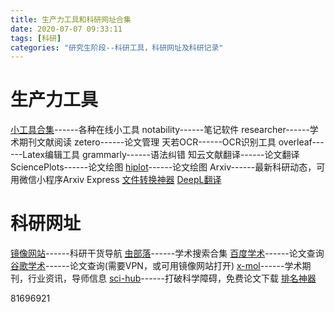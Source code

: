 ```yaml
---
title: 生产力工具和科研网址合集
date: 2020-07-07 09:33:11
tags: [科研]
categories: "研究生阶段--科研工具，科研网址及科研记录"
---
```

<h1>生产力工具</h1>
<!--more--> 

[小工具合集](http://www.gjw123.com/)------各种在线小工具
notability------笔记软件
researcher------学术期刊文献阅读
zetero------论文管理
天若OCR------OCR识别工具
overleaf------Latex编辑工具
grammarly------语法纠错
知云文献翻译------论文翻译
SciencePlots------论文绘图
[hiplot](https://hiplot.com.cn/basic)------论文绘图
Arxiv------最新科研动态，可用微信小程序Arxiv Express
[文件转换神器](https://convertio.co/zh/)
[DeepL翻译](https://www.deepl.com/translator?utm_campaign=%E9%87%8E%E7%94%9F%E6%9E%B6%E6%9E%84%E5%B8%88&utm_medium=email&utm_source=Revue%20newsletter)
<h1>科研网址</h1>

[镜像网站](http://9312.net/)------科研干货导航
[虫部落](https://scholar.chongbuluo.com/)------学术搜索合集
[百度学术](https://xueshu.baidu.com/)------论文查询
[谷歌学术](https://scholar.google.com/)------论文查询(需要VPN，或可用镜像网站打开)
[x-mol](https://www.x-mol.com/)------学术期刊，行业资讯，导师信息
[sci-hub](http://www.sci-hub.ren/)------打破科学障碍，免费论文下载
[排名神器](https://www.scimagoir.com/)



81696921